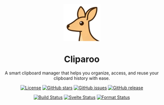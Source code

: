 <div align="center">
  <img src="static/cliparoo.png" alt="Cliparoo Logo" width="120" />
  <h1>Cliparoo</h1>
  <p>A smart clipboard manager that helps you organize, access, and reuse your clipboard history with ease.</p>

[![License](https://img.shields.io/github/license/ViniciusCestarii/cliparoo)](https://github.com/ViniciusCestarii/cliparoo/blob/main/LICENSE)
[![GitHub stars](https://img.shields.io/github/stars/ViniciusCestarii/cliparoo)](https://github.com/ViniciusCestarii/cliparoo/stargazers)
[![GitHub issues](https://img.shields.io/github/issues/ViniciusCestarii/cliparoo)](https://github.com/ViniciusCestarii/cliparoo/issues)
[![GitHub release](https://img.shields.io/github/v/release/ViniciusCestarii/cliparoo)](https://github.com/ViniciusCestarii/cliparoo/releases)

[![Build Status](https://github.com/ViniciusCestarii/cliparoo/actions/workflows/build-check.yml/badge.svg)](https://github.com/ViniciusCestarii/cliparoo/actions/workflows/build-check.yml)
[![Svelte Status](https://github.com/ViniciusCestarii/cliparoo/actions/workflows/svelte-check.yml/badge.svg)](https://github.com/ViniciusCestarii/cliparoo/actions/workflows/svelte-check.yml)
[![Format Status](https://github.com/ViniciusCestarii/cliparoo/actions/workflows/format-check.yml/badge.svg)](https://github.com/ViniciusCestarii/cliparoo/actions/workflows/format-check.yml)

</div>
